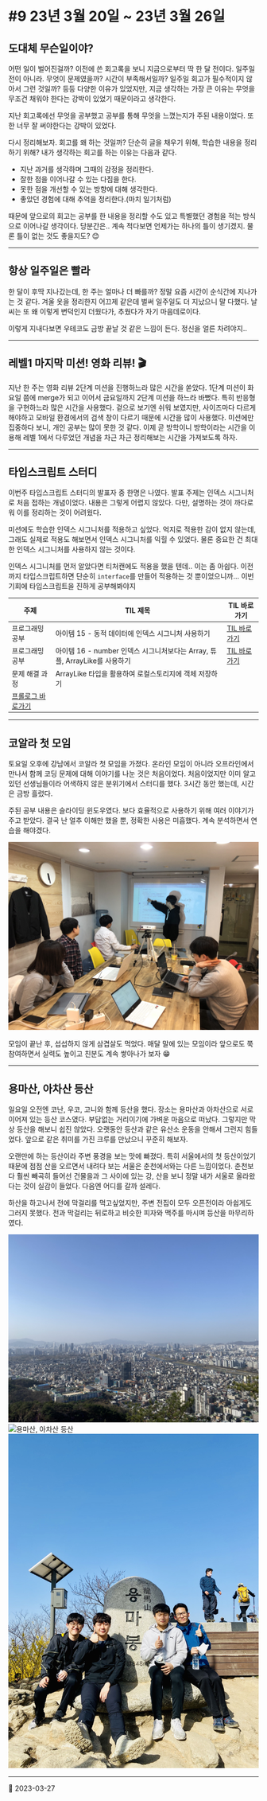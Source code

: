 # #9 23년 3월 20일 ~ 23년 3월 26일

## 도대체 무슨일이야?

어떤 일이 벌어진걸까? 이전에 쓴 회고록을 보니 지금으로부터 딱 한 달 전이다. 일주일 전이 아니라. 무엇이 문제였을까? 시간이 부족해서일까? 일주일 회고가 필수적이지 않아서 그런 것일까? 등등 다양한 이유가 있었지만, 지금 생각하는 가장 큰 이유는 무엇을 무조건 채워야 한다는 강박이 있었기 때문이라고 생각한다.

지난 회고록에선 무엇을 공부했고 공부를 통해 무엇을 느꼈는지가 주된 내용이었다. 또한 너무 잘 써야한다는 강박이 있었다.

다시 정리해보자. 회고를 왜 하는 것일까? 단순히 글을 채우기 위해, 학습한 내용을 정리하기 위해? 내가 생각하는 회고를 하는 이유는 다음과 같다.

- 지난 과거를 생각하며 그때의 감정을 정리한다.
- 잘한 점을 이어나갈 수 있는 다짐을 한다.
- 못한 점을 개선할 수 있는 방향에 대해 생각한다.
- 좋았던 경험에 대해 추억을 정리한다.(마치 일기처럼)

때문에 앞으로의 회고는 공부를 한 내용을 정리할 수도 있고 특별했던 경험을 적는 방식으로 이어나갈 생각이다. 당분간은.. 계속 적다보면 언제가는 하나의 틀이 생기겠지. 물론 틀이 없는 것도 좋을지도? 😊

---

## 항상 일주일은 빨라

한 달이 후딱 지나갔는데, 한 주는 얼마나 더 빠를까? 정말 요즘 시간이 순식간에 지나가는 것 같다. 겨울 옷을 정리한지 어끄제 같은데 벌써 일주일도 더 지났으니 말 다했다. 날씨는 또 왜 이렇게 변덕인지 더웠다가, 추웠다가 자기 마음데로이다.

이렇게 지내다보면 우테코도 금방 끝날 것 같은 느낌이 든다. 정신을 얼른 차려야지..

---

## 레벨1 마지막 미션! 영화 리뷰! 🎬

지난 한 주는 영화 리뷰 2단계 미션을 진행하느라 많은 시간을 쏟았다. 1단계 미션이 화요일 쯤에 merge가 되고 이어서 금요일까지 2단계 미션을 하느라 바뻤다. 특히 반응형을 구현하느라 많은 시간을 사용했다. 겉으로 보기엔 쉬워 보였지만, 사이즈마다 다르게 해야하고 모바일 환경에서의 검색 창이 다르기 때문에 시간을 많이 사용했다. 미션에만 집중하다 보니, 개인 공부는 많이 못한 것 같다. 이제 곧 방학이니 방학이라는 시간을 이용해 레벨 1에서 다루었던 개념을 차근 차근 정리해보는 시간을 가져보도록 하자.

---

## 타입스크립트 스터디

이번주 타입스크립트 스터디의 발표자 중 한명은 나였다. 발표 주제는 인덱스 시그니처로 처음 접하는 개념이었다. 내용은 그렇게 어렵지 않았다. 다만, 설명하는 것이 까다로워 이를 정리하는 것이 어려웠다.

미션에도 학습한 인덱스 시그니처를 적용하고 싶었다. 억지로 적용한 감이 없지 않는데, 그래도 실제로 적용도 해보면서 인덱스 시그니처를 익힐 수 있었다. 물론 중요한 건 최대한 인덱스 시그니처를 사용하지 않는 것이다.

인덱스 시그니처를 먼저 알았다면 티처캔에도 적용을 했을 텐데.. 이는 좀 아쉽다. 이전까지 타입스크립트하면 단순히 `interface`를 만들어 적용하는 것 뿐이었으니까... 이번 기회에 타입스크립트을 진하게 공부해봐야지

| 주제                                                                | TIL 제목                                                                   | TIL 바로가기                                             |
| ------------------------------------------------------------------- | -------------------------------------------------------------------------- | -------------------------------------------------------- |
| 프로그래밍 공부                                                     | 아이템 15 - 동적 데이터에 인덱스 시그니처 사용하기                         | [TIL 바로가기](Typescript/EffectiveTypescript/Item15.md) |
| 프로그래밍 공부                                                     | 아이템 16 - number 인덱스 시그니처보다는 Array, 튜플, ArrayLike를 사용하기 | [TIL 바로가기](Typescript/EffectiveTypescript/Item16.md) |
| 문제 해결 과정                                                      | ArrayLike 타입을 활용하여 로컬스토리지에 객체 저장하기                     |
| [프롤로그 바로가기](https://prolog.techcourse.co.kr/studylogs/3042) |

---

## 코알라 첫 모임

토요일 오후에 강남에서 코알라 첫 모임을 가졌다. 온라인 모임이 아니라 오프라인에서 만나서 함께 코딩 문제에 대해 이야기를 나눈 것은 처음이었다. 처음이었지만 이미 알고 있던 선생님들이라 어색하지 않은 분위기에서 스터디를 했다. 3시간 동안 했는데, 시간은 금방 흘렀다.

주된 공부 내용은 슬라이딩 윈도우였다. 보다 효율적으로 사용하기 위해 여러 이야기가 주고 받았다. 결국 난 얼추 이해만 했을 뿐, 정확한 사용은 미흡했다. 계속 분석하면서 연습을 해야겠다.

![코알라 모임](/image/Diary/Retrospective/coalla1.jpeg)

모임이 끝난 후, 섭섭하지 않게 삼겹살도 먹었다. 매달 말에 있는 모임이라 앞으로도 쭉 참여하면서 실력도 높이고 친분도 계속 쌓아나가 보자 😁

---

## 용마산, 아차산 등산

일요일 오전엔 코난, 우코, 고니와 함께 등산을 했다. 장소는 용마산과 아차산으로 서로 이어져 있는 등산 코스였다. 부담없는 거리이기에 가벼운 마음으로 떠났다. 그렇지만 막상 등산을 해보니 쉽진 않았다. 오랫동안 등산과 같은 유산소 운동을 안해서 그런지 힘들었다. 앞으로 같은 취미를 가진 크루를 만났으니 꾸준히 해보자.

오랜만에 하는 등산이라 주변 풍경을 보는 맛에 빠졌다. 특히 서울에서의 첫 등산이었기 때문에 점점 산을 오르면서 내려다 보는 서울은 춘천에서와는 다른 느낌이었다. 춘천보다 훨씬 빼곡히 들어선 건물을과 그 사이에 있는 강, 산을 보니 정말 내가 서울로 올라왔다는 것이 실감이 들었다. 다음엔 어디를 갈까 설레다.

하산을 하고나서 전에 막걸리를 먹고싶었지만, 주변 전집이 모두 오픈전이라 아쉽게도 그러지 못했다. 전과 막걸리는 뒤로하고 비슷한 피자와 맥주를 마시며 등산을 마무리하였다.

![용마산, 아차산 등산](/image/Diary/Retrospective/mountain1.jpeg)
![용마산, 아차산 등산](/image/Diary/Retrospective/mountain2.jpeg)
![용마산, 아차산 등산](/image/Diary/Retrospective/mountain3.jpeg)

---

📅 2023-03-27
